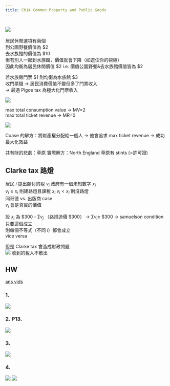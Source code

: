 ```yaml
---
title: Ch14 Common Property and Public Goods
---
```

<!-- # Ch14 Common Property and Public Goods -->
![](https://i.imgur.com/YJWcKuO.png)
---
居民休閒選項有兩個  
到公園野餐價值為 $2   
去水族館的價值為 $10  
但有別人一起到水族館，價值就會下降（如遮住你的視線）  
因此均衡為居民休閒價值 \$2 i.e. 價值公園野餐&去水族館價值皆為 $2  

若水族館門票 \$1 則均衡為水族館 $3  
收門票錢 → 居民消費價值不變但多了門票收入  
→ 最適 Pigoe tax 為極大化門票收入

![](https://i.imgur.com/gNF0oI0.png)


max total consumption value → MV=2  
max total ticket revenue → MR=0  

![](https://i.imgur.com/JbYDgxq.png)

Coase 的解方：將財產權分配給一個人 → 他會追求 max ticket revenue → 成功最大化效益  

共有財的悲劇：草原
實際解方：North England 草原有 stints (=許可證)  

## Clarke tax 路燈
居民 $i$ 提出願付的稅 $v_i$
政府有一個未知數字 $x_i$  
$v_i\geq x_i$  則建路燈且課稅 $x_i$ 
$v_i<x_i$ 則沒路燈  
同哥德 vs. 出版商 case  
$v_i$ 會是真實的價值  

設 $x_i$ 為 \$300 - $\sum v_j$  （路燈造價 $300）
→ $\sum v_i\geq$ \$300 → samuelson condition
只要這個成立  
則每個不等式（不同 $i$）都會成立  
vice versa  

但是 Clarke tax 會造成財政問題  
![](https://i.imgur.com/KjtquUi.png)
收到的稅入不敷出  

## HW
[ans vids](https://drive.google.com/drive/u/3/folders/1t9OEsLQmywf06btfjtJ5WFFZXe7zUFBh)
### 1.
![](https://i.imgur.com/HFyYVz0.png)
### 2. P13.
![](https://i.imgur.com/bwogDhI.png)
### 3.
![](https://i.imgur.com/YDkYdXF.png)
### 4.
![](https://i.imgur.com/4ld5sDb.png)
![](https://i.imgur.com/GLiO0UZ.png)

